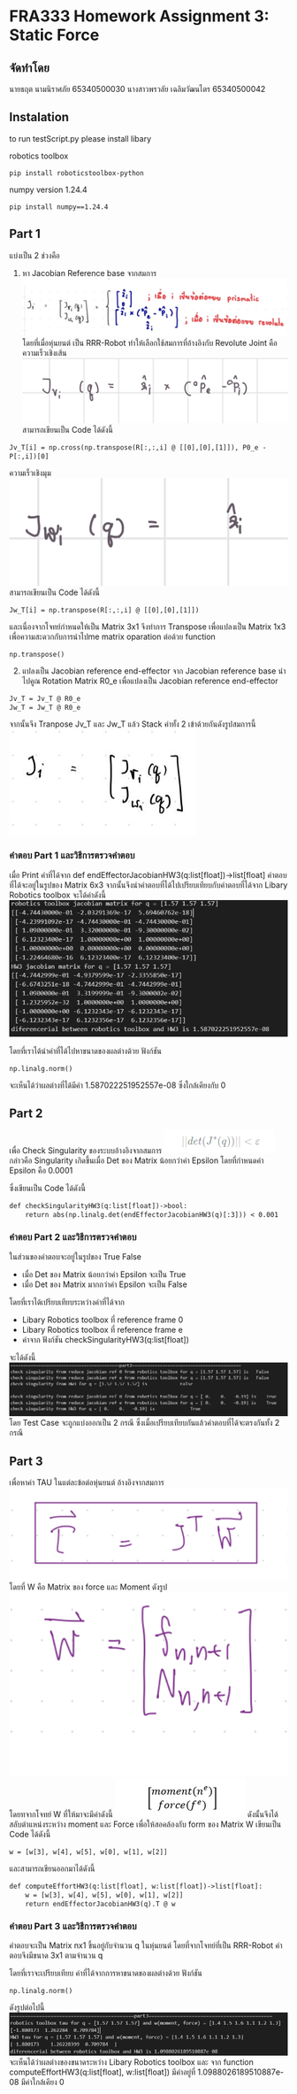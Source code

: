 # FRA333 Homework Assignment 3: Static Force

## จัดทำโดย 
นายธฤต นามนิราศภัย 65340500030
นางสาวพรวลัย เฉลิมวัฒนไตร 65340500042

## Instalation
to run testScript.py please install libary

robotics toolbox
```
pip install roboticstoolbox-python
```
numpy version 1.24.4
```
pip install numpy==1.24.4
```
## Part 1 
แบ่งเป็น 2 ช่วงคือ
1. หา Jacobian Reference base
จากสมการ 
![alt text](image/part1equation-1.jpg)
โดยที่เมื่อหุ่นยนต์ เป็น RRR-Robot ทำให้เลือกใช้สมการที่อ้างอิงกับ Revolute Joint คือ
ความเร็วเชิงเส้น
![alt text](image/jaocbianv-1.png)
สามารถเขียนเป็น Code ได้ดังนี้ 
```
Jv_T[i] = np.cross(np.transpose(R[:,:,i] @ [[0],[0],[1]]), P0_e - P[:,i])[0]
```

ความเร็วเชิงมุม
![alt text](image/image-1.png)
สามารถเขียนเป็น Code ได้ดังนี้
```
Jw_T[i] = np.transpose(R[:,:,i] @ [[0],[0],[1]])
```

และเนื่องจากโจทย์กำหนดให้เป็น Matrix 3x1 จึงทำการ Transpose เพื่อแปลงเป็น Matrix 1x3 เพื่อความสะดวกกับการนำไปme matrix oparation ต่อด้วย function
```
np.transpose()
```

2. แปลงเป็น Jacobian reference end-effector
จาก Jacobian reference base นำไปคูณ Rotation Matrix R0_e เพื่อแปลงเป็น Jacobian reference end-effector
```
Jv_T = Jv_T @ R0_e
Jw_T = Jw_T @ R0_e
```
จากนั้นจึง Tranpose Jv_T และ Jw_T แล้ว Stack ค่าทั้ง 2 เข้าด้วยกันดังรูปสมการนี้
![alt text](image/image-2.png)
### คำตอบ Part 1 และวิธีการตรวจคำตอบ
เมื่อ Print ค่าที่ได้จาก def endEffectorJacobianHW3(q:list[float])->list[float] คำตอบที่ได้จะอยู่ในรูปของ Matrix 6x3 จากนั้นจึงนำคำตอบที่ได้ไปเปรียบเทียบกับคำตอบที่ได้จาก Libary Robotics toolbox จะได้ค่าดังนี้
![alt text](image/image-4.png)

โดยที่เราได้นำค่าที่ได้ไปหาขนาดของผลต่างด้วย ฟังก์ชัน
```
np.linalg.norm()
```
จะเห็นได้ว่าผลต่างที่ได้มีค่า 1.587022251952557e-08 ซึ่งใกล้เคียงกับ 0

## Part 2
เพื่อ Check Singularity ของระบบอ้างอิงจากสมการ
![alt text](image/image-8.png)
กล่าวคือ Singularity เกิดขึ้นเมื่อ Det ของ Matrix น้อยกว่าค่า Epsilon โดยที่กำหนดค่า Epsilon คือ 0.0001

ซึ่งเขียนเป็น Code ได้ดังนี้
```
def checkSingularityHW3(q:list[float])->bool:
    return abs(np.linalg.det(endEffectorJacobianHW3(q)[:3])) < 0.001
```
### คำตอบ Part 2 และวิธีการตรวจคำตอบ
ในส่วนของคำตอบจะอยู่ในรูปของ True False 
- เมื่อ Det ของ Matrix น้อยกว่าค่า Epsilon จะเป็น True 
- เมื่อ Det ของ Matrix มากกว่าค่า Epsilon จะเป็น False 

โดยที่เราได้เปรียบเทียบระหว่างค่าที่ได้จาก 
- Libary Robotics toolbox ที่ reference frame 0
- Libary Robotics toolbox ที่ reference frame e
- ค่าจาก ฟังก์ชัน checkSingularityHW3(q:list[float])

จะได้ดังนี้
![alt text](image/image-9.png)
โดย Test Case จะถูกแบ่งออกเป็น 2 กรณี ซึ่งเมื่อเปรียบเทียบกันแล้วคำตอบที่ได้จะตรงกันทั้ง 2 กรณี

## Part 3
เพื่อหาค่า TAU ในแต่ละข้อต่อหุ่นยนต์ อ้างอิงจากสมการ
![alt text](image/image-10.png)
โดยที่ W คือ Matrix ของ force และ Moment ดังรูป
![alt text](image/image-11.png)
โดยทจากโจทย์ W ที่ให้มาจะมีค่าดังนี้
![alt text](image/image-12.png)
ดังนั้นจึงได้สลับตำแหน่งระหว่าง moment และ Force เพื่อให้สอคล้องกับ form ของ Matrix W เขียนเป็น Code ได้ดังนี้
```
w = [w[3], w[4], w[5], w[0], w[1], w[2]]
```
และสามารถเขียนออกมาได้ดังนี้
```
def computeEffortHW3(q:list[float], w:list[float])->list[float]:
    w = [w[3], w[4], w[5], w[0], w[1], w[2]]
    return endEffectorJacobianHW3(q).T @ w
```
### คำตอบ Part 3 และวิธีการตรวจคำตอบ
คำตอบจะเป็น Matrix nx1 ขึ้นอยู่กับจำนวน q ในหุ่นยนต์ โดยที่จากโจทย์ที่เป็น RRR-Robot คำตอบจึงมีขนาด 3x1 ตามจำนวน q

โดยที่เราจะเปรียบเทียบ ค่าที่ได้จากการหาขนาดของผลต่างด้วย ฟังก์ชัน
```
np.linalg.norm()
```
ดังรูปต่อไปนี้
![alt text](image/image-13.png)
จะเห็นได้ว่าผลต่างของขนาดระหว่าง Libary Robotics toolbox และ จาก function computeEffortHW3(q:list[float], w:list[float]) มีค่าอยู่ที่ 1.0988026189510887e-08 มีค่าใกล้เคียง 0
